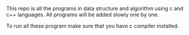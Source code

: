 This repo is all the programs in data structure and algorithm using c and c++ languages. All programs will be added slowly one by one. 

To run all these program make sure that you have c compiler installed.
